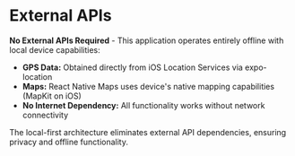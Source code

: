 # External APIs

**No External APIs Required** - This application operates entirely offline with local device capabilities:

- **GPS Data:** Obtained directly from iOS Location Services via expo-location
- **Maps:** React Native Maps uses device's native mapping capabilities (MapKit on iOS)
- **No Internet Dependency:** All functionality works without network connectivity

The local-first architecture eliminates external API dependencies, ensuring privacy and offline functionality.
